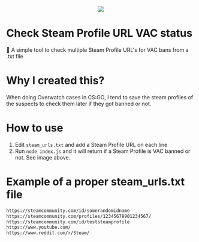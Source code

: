 <p align="center">
  <img src="https://i.imgur.com/2SODyxU.png"><br/>
</p>

# Check Steam Profile URL VAC status

🚨 A simple tool to check multiple Steam Profile URL's for VAC bans from a .txt file

# Why I created this?

When doing Overwatch cases in CS:GO, I tend to save the steam profiles of the suspects to check them later if they got banned or not.

# How to use

1. Edit `steam_urls.txt` and add a Steam Profile URL on each line
2. Run `node index.js` and it will return if a Steam Profile is VAC banned or not. See image above.

# Example of a proper steam_urls.txt file

```bash
https://steamcommunity.com/id/somerandomidname
https://steamcommunity.com/profiles/12345678901234567/
https://steamcommunity.com/id/teststeamprofile
https://www.youtube.com/
https://www.reddit.com/r/Steam/
```
